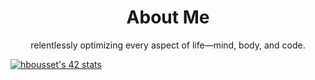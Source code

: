 <h1 align="center"> About Me </h1>
<p align="center">
relentlessly optimizing every aspect of life—mind, body, and code.
</p>
<a href="https://github.com/oakoudad/badge42"><img src="https://badge.mediaplus.ma/black/hbousset" alt="hbousset's 42 stats" /></a>
